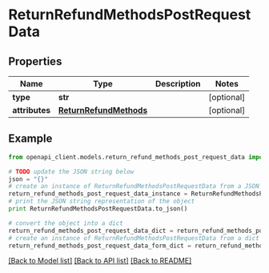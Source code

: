 # ReturnRefundMethodsPostRequestData


## Properties
Name | Type | Description | Notes
------------ | ------------- | ------------- | -------------
**type** | **str** |  | [optional] 
**attributes** | [**ReturnRefundMethods**](ReturnRefundMethods.md) |  | [optional] 

## Example

```python
from openapi_client.models.return_refund_methods_post_request_data import ReturnRefundMethodsPostRequestData

# TODO update the JSON string below
json = "{}"
# create an instance of ReturnRefundMethodsPostRequestData from a JSON string
return_refund_methods_post_request_data_instance = ReturnRefundMethodsPostRequestData.from_json(json)
# print the JSON string representation of the object
print ReturnRefundMethodsPostRequestData.to_json()

# convert the object into a dict
return_refund_methods_post_request_data_dict = return_refund_methods_post_request_data_instance.to_dict()
# create an instance of ReturnRefundMethodsPostRequestData from a dict
return_refund_methods_post_request_data_form_dict = return_refund_methods_post_request_data.from_dict(return_refund_methods_post_request_data_dict)
```
[[Back to Model list]](../README.md#documentation-for-models) [[Back to API list]](../README.md#documentation-for-api-endpoints) [[Back to README]](../README.md)


